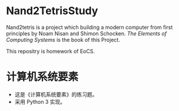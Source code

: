 # Nand2TetrisStudy


Nand2tetris is a project which building a modern computer from first principles by Noam Nisan and Shimon Schocken. *The Elements of Computing Systems* is the book of this Project.

This repositry is homework of EoCS.

# 计算机系统要素

- 这是《计算机系统要素》的练习题。
- 采用 Python 3 实现。

